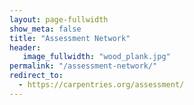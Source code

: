 ```yaml
---
layout: page-fullwidth
show_meta: false
title: "Assessment Network"
header:
   image_fullwidth: "wood_plank.jpg"
permalink: "/assessment-network/"
redirect_to:
  - https://carpentries.org/assessment/
---
```


